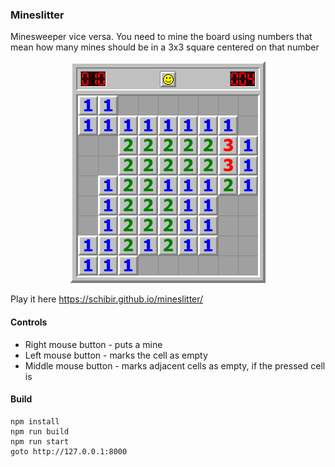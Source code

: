### Mineslitter

Minesweeper vice versa. You need to mine the board using numbers that mean how many mines should be in a 3x3 square centered on that number

<p align="center">
  <img src="https://github.com/schibir/mineslitter/blob/master/screenshots/mineslitter.png" alt="Screenshot"/>
</p>

Play it here https://schibir.github.io/mineslitter/

#### Controls
* Right mouse button - puts a mine
* Left mouse button - marks the cell as empty
* Middle mouse button - marks adjacent cells as empty, if the pressed cell is

#### Build
```
npm install
npm run build
npm run start
goto http://127.0.0.1:8000
```
